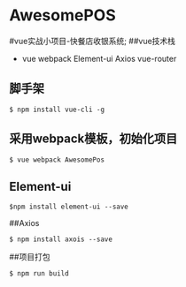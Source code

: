# AwesomePOS
#vue实战小项目-快餐店收银系统;
##vue技术栈
- vue   webpack   Element-ui   Axios   vue-router

## 脚手架
````
$ npm install vue-cli -g
````
## 采用webpack模板，初始化项目
````
$ vue webpack AwesomePos
````
## Element-ui
````
$npm install element-ui --save
````
##Axios
````
$ npm install axois --save
````
##项目打包
````
$ npm run build
````
